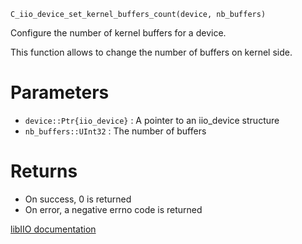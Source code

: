 ```
C_iio_device_set_kernel_buffers_count(device, nb_buffers)
```

Configure the number of kernel buffers for a device.

This function allows to change the number of buffers on kernel side.

# Parameters

  * `device::Ptr{iio_device}` : A pointer to an iio_device structure
  * `nb_buffers::UInt32`      : The number of buffers

# Returns

  * On success, 0 is returned
  * On error, a negative errno code is returned

[libIIO documentation](https://analogdevicesinc.github.io/libiio/master/libiio/group__Device.html#ga8ad2357c4caf7afc778060a08e6e2209)
